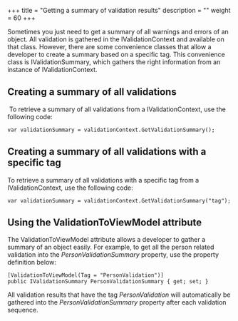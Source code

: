 +++
title = "Getting a summary of validation results" 
description = ""
weight = 60
+++

Sometimes you just need to get a summary of all warnings and errors of an object. All validation is gathered in the IValidationContext and available on that class. However, there are some convenience classes that allow a developer to create a summary based on a specific tag. This convenience class is IValidationSummary, which gathers the right information from an instance of IValidationContext.

## Creating a summary of all validations

 To retrieve a summary of all validations from a IValidationContext, use the following code:

```
var validationSummary = validationContext.GetValidationSummary();
```

## Creating a summary of all validations with a specific tag

To retrieve a summary of all validations with a specific tag from a IValidationContext, use the following code:

```
var validationSummary = validationContext.GetValidationSummary("tag");
```

## Using the ValidationToViewModel attribute

The ValidationToViewModel attribute allows a developer to gather a summary of an object easily. For example, to get all the person related validation into the *PersonValidationSummary* property, use the property definition below:

```
[ValidationToViewModel(Tag = "PersonValidation")]
public IValidationSummary PersonValidationSummary { get; set; }
```

All validation results that have the tag *PersonValidation* will automatically be gathered into the *PersonValidationSummary* property after each validation sequence.

